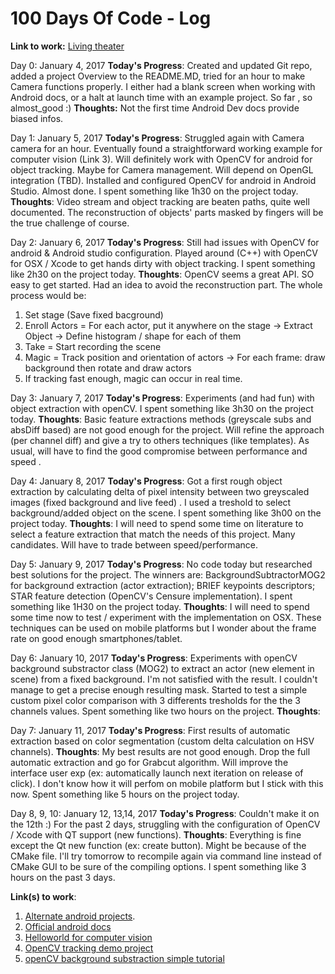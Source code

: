 # 100 Days Of Code - Log
**Link to work:** [Living theater](https://github.com/talgorn/100-days-of-code.git)


Day 0: January 4, 2017
**Today's Progress**: Created and updated Git repo,  added a project Overview to the README.MD, tried for an hour to make Camera functions properly. I either had a blank screen when working with Android docs, or a halt at launch time with an example project. So far , so almost_good :)
**Thoughts:** Not the first time Android Dev docs provide biased infos.


Day 1: January 5, 2017
**Today's Progress**: 
Struggled again with Camera camera for an hour. Eventually found a straightforward working example for computer vision (Link 3).
Will definitely work with OpenCV for android for object tracking. Maybe for Camera management. Will depend on OpenGL integration (TBD).
Installed and configured OpenCV for android in Android Studio. Almost done.
I spent something like 1h30  on the project today.
**Thoughts**:
Video stream and object tracking are beaten paths, quite well documented.
The reconstruction of objects' parts masked by fingers will be the true challenge of course.


Day 2: January 6, 2017
**Today's Progress**: 
Still had issues with OpenCV for android & Android studio configuration.
Played around (C++) with OpenCV for OSX / Xcode to get hands dirty with object tracking.
I spent something like 2h30  on the project today.
**Thoughts**:
OpenCV seems a great API. SO easy to get started.
Had an idea to avoid the reconstruction part.  The whole process would be:
1) Set stage (Save fixed bacground)
2) Enroll Actors = For each actor, put it anywhere on the stage -> Extract Object  -> Define histogram / shape for each of them
3) Take = Start recording the scene
4) Magic = Track position and orientation of actors -> For each frame: draw background then rotate and draw actors
5) If tracking fast enough, magic can occur in real time. 

Day 3: January 7, 2017
**Today's Progress**: 
Experiments (and had fun) with object extraction with openCV.
I spent something like 3h30  on the project today.
**Thoughts**:
Basic feature extractions methods (greyscale subs and absDiff based) are not good enough for the project.
Will refine the approach (per channel diff) and give a try to others techniques (like templates).
As usual, will have to find the good compromise between performance and speed .

Day 4: January 8, 2017
**Today's Progress**: 
Got a first rough object extraction by calculating delta of pixel intensity between two greyscaled images
(fixed background and live feed) . I used a treshold to select background/added object on the scene.
I spent something like 3h00  on the project today.
**Thoughts**:
I will need to spend some time on literature to select a feature extraction that match the needs of this project.
Many candidates. Will have to trade between speed/performance.

Day 5: January 9, 2017
**Today's Progress**: 
No code today but researched best solutions for the project.
The winners are:
BackgroundSubtractorMOG2 for background extraction (actor extraction);
BRIEF keypoints descriptors;
STAR feature detection (OpenCV's Censure implementation).
I spent something like 1H30 on the project today.
**Thoughts**:
I will need to spend some time now to test / experiment with the implementation on OSX.
These techniques can be used on mobile platforms but I wonder about the frame rate on good enough smartphones/tablet.

Day 6: January 10, 2017
**Today's Progress**: 
Experiments with openCV background substractor class (MOG2) to extract an actor (new element in scene) from a fixed background.
I'm not satisfied with the result. I couldn't manage to get a precise enough resulting mask.
Started to test a simple custom pixel color comparison with 3 differents tresholds for the the 3 channels values.
Spent something like two hours on the project.
**Thoughts**:

Day 7: January 11, 2017
**Today's Progress**: 
First results of automatic extraction based on color segmentation (custom delta calculation on HSV channels).
**Thoughts**:
My best results are not good enough. Drop the full automatic extraction and go for Grabcut algorithm.
Will improve the interface user exp (ex: automatically launch next iteration on release of click).
I don't know how it will perfom on mobile platform but I stick with this now.
Spent something like 5 hours on the project today.

Day 8, 9, 10: January 12, 13,14, 2017
**Today's Progress**: 
Couldn't make it on the 12th :)
For the past 2 days, struggling with the configuration of OpenCV / Xcode with QT support (new functions).
**Thoughts**:
Everything is fine except the Qt new function (ex: create button). Might be because of the CMake file. I'll try tomorrow to recompile again via command line instead of CMake GUI to be sure of the compiling options.
I spent something like 3 hours on the past 3 days.



**Link(s) to work**:
1. [Alternate android projects](https://github.com/commonsguy/cw-advandroid/tree/master/Camera). 
2. [Official android docs](https://developer.android.com/guide/topics/media/camera.html)
3. [Helloworld for computer vision](http://www.hasper.info/hello-world-for-android-computer-vision/)
4. [OpenCV tracking demo project](https://www.youtube.com/watch?annotation_id=annotation_307976421&feature=iv&src_vid=RS_uQGOQIdg&v=bSeFrPrqZ2A)
5. [openCV background substraction simple tutorial](http://docs.opencv.org/3.1.0/d1/dc5/tutorial_background_subtraction.html)

